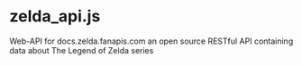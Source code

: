 # zelda_api.js
Web-API for docs.zelda.fanapis.com an open source RESTful API containing data about The Legend of Zelda series
